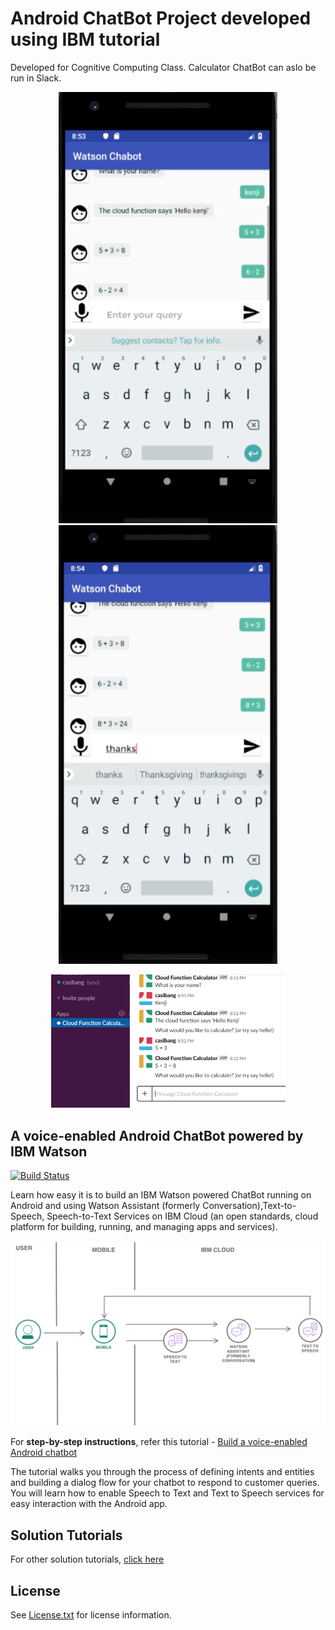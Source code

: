 # Android ChatBot Project developed using IBM tutorial

Developed for Cognitive Computing Class.
Calculator ChatBot can aslo be run in Slack.

<p align="center"><img src="images/android_chatbot.png" width="350" /><img src="images/android_watson_chatbot.png" width="350" /></p>
<p align="center"><img src="images/slack_watson_chatbot.png" width="375" /></p>

## A voice-enabled Android ChatBot powered by IBM Watson

[![Build Status](https://travis-ci.org/IBM-Cloud/chatbot-watson-android.svg?branch=master)](https://travis-ci.org/IBM-Cloud/chatbot-watson-android)

Learn how easy it is to build an IBM Watson powered ChatBot running on Android and using Watson Assistant (formerly Conversation),Text-to-Speech, Speech-to-Text Services on IBM Cloud (an open standards, cloud platform for building, running, and managing apps and services).

<p align="center"><img src="images/architecture.png"/></p>

For **step-by-step instructions**, refer this tutorial - [Build a voice-enabled Android chatbot](https://console.bluemix.net/docs/tutorials/android-watson-chatbot.html)

The tutorial walks you through the process of defining intents and entities and building a dialog flow for your chatbot to respond to customer queries. You will learn how to enable Speech to Text and Text to Speech services for easy interaction with the Android app.

## Solution Tutorials 

For other solution tutorials, [click here](http://ibm.biz/solution-tutorials)

## License

See [License.txt](https://github.com/IBM-Cloud/chatbot-watson-android/blob/master/License.txt) for license information.
